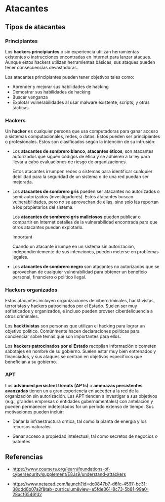 # Atacantes

## Tipos de atacantes

### Principiantes

Los **hackers principiantes** o sin experiencia utilizan herramientas existentes
o instrucciones encontradas en Internet para lanzar ataques. Aunque estos
hackers utilizan herramientas básicas, sus ataques pueden tener consecuencias
devastadoras.

Los atacantes principiantes pueden tener objetivos tales como:

- Aprender y mejorar sus habilidades de hacking
- Demostrar sus habilidades de hacking
- Buscar venganza
- Explotar vulnerabilidades al usar malware existente, scripts, y otras
  tácticas.

### Hackers

Un **hacker** es cualquier persona que usa computadoras para ganar acceso a
sistemas computacionales, redes, o datos. Estos pueden ser principiantes o
profesionales. Estos son clasificados según la intención de su intrusión:

- Los **atacantes de sombrero blanco**, **atacantes éticos**, son atacantes
  autorizados que siguen códigos de ética y se adhieren a la ley para llevar a
  cabo evaluaciones de riesgo de organizaciones.

  Estos atacantes irrumpen redes o sistemas para identificar cualquier debilidad
  para la seguridad de un sistema o de una red puedan ser mejorada.

- Los **atacantes de sombrero gris** pueden ser atacantes no autorizados o
  semi-autorizados (investigadores). Estos atacantes buscan vulnerabilidades,
  pero no se aprovechan de ellas, sino solo las reportan a los propietarios del
  sistema.

  Los **atacantes de sombrero gris maliciosos** pueden publicar o compartir en
  Internet detalles de la vulnerabilidad encontrada para que otros atacantes
  puedan explotarlo.

  > [!IMPORTANT]
  >
  > Cuando un atacante irrumpe en un sistema sin autorización,
  > independientemente de sus intenciones, pueden meterse en problemas legales.

- Los **atacantes de sombrero negro** son atacantes no autorizados que se
  aprovechan de cualquier vulnerabilidad para obtener un beneficio personal,
  financiero o político ilegal.

### Hackers organizados

Estos atacantes incluyen organizaciones de cibercriminales, hacktivistas,
terroristas y hackers patrocinados por el Estado. Suelen ser muy sofisticados y
organizados, e incluso pueden proveer ciberdelicuencia a otros criminales.

Los **hacktivistas** son personas que utilizan el hacking para lograr un
objetivo político. Comúnmente hacen declaraciones políticas para concienciar
sobre temas que son importantes para ellos.

Los **hackers patrocinados por el Estado** recopilan información o cometen
sabotajes en nombre de su gobierno. Suelen estar muy bien entrenados y
financiados, y sus ataques se centran en objetivos específicos que benefician a
su gobierno.

### APT

Los **advanced persistent threats (APTs)** o **amenazas persistentes avanzadas**
tienen un a gran experiencia en acceder a la red de la organización sin
autorización. Las APT tienden a investigar a sus objetivos (e.g., grandes
empresas o entidades gubernamentales) con antelación y pueden permanecer
indetectados for un período extenso de tiempo. Sus motivaciones pueden incluir:

- Dañar la infraestructura crítica, tal como la planta de energía y los recursos
  naturales.

- Ganar acceso a propiedad intelectual, tal como secretos de negocios o
  patentes.

## Referencias

- <https://www.coursera.org/learn/foundations-of-cybersecurity/supplement/E8Js9/understand-attackers>

- <https://www.netacad.com/launch?id=dc0847b7-d6fc-4597-bc31-38ddd6b07a2f&tab=curriculum&view=e5fde361-8c73-5b81-99a0-28acf6546fd2>
